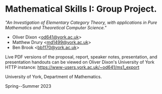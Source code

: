 # Mathematical Skills I: Group Project.

*"An Investigation of Elementary Category Theory, with applications in Pure
Mathematics and Theoretical Computer Science."*

 - Oliver Dixon <[od641@york.ac.uk](mailto:od641@york.ac.uk)>
 - Matthew Drury <[md1499@york.ac.uk](mailto:md1499@york.ac.uk)>
 - Ben Brook <[bb1170@york.ac.uk](mailto:bb1170@york.ac.uk)>

Live PDF versions of the proposal, report, speaker notes, presentation, and
presentation handouts can be viewed on Oliver Dixon's University of York HTTP
instance: https://www-users.york.ac.uk/~od641/ms1_export

University of York, Department of Mathematics.

Spring--Summer 2023

